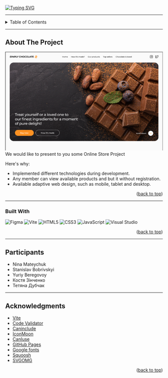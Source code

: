 [![Typing SVG](https://readme-typing-svg.demolab.com?font=Fira+Code&size=28&duration=3000&pause=1000&color=01BB1BAE&center=true&multiline=true&width=800&height=80&lines=Team+%3C+Web4You+%3E+;-----+SIMPLY+CHOCOLATE+TEMPLATE+----)](https://git.io/typing-svg)

---

<!-- TABLE OF CONTENTS -->
<details name="readme-top">
  <summary>Table of Contents</summary>
  <ol>
    <li>
      <a href="#about-the-project">About The Project</a>
      <ul>
        <li><a href="#built-with">Built With</a></li>
      </ul>
    </li>
    <li><a href="#contributing">Participants</a></li>
    <li><a href="#acknowledgments">Acknowledgments</a></li>
  </ol>
</details>

---

<!-- ABOUT THE PROJECT -->

## About The Project

<a href="https://maksymbora.github.io/group-20-project/">
    <img src="./assets/screenshot.png" />
</a>

<br />
We would like to present to you some Online Store Project

Here's why:

- Implemented different technologies during development.
- Any member can view available products and but it without registration.
- Available adaptive web design, such as mobile, tablet and desktop.

<p align="right">(<a href="#readme-top">back to top</a>)</p>

---

### Built With

![Figma](https://img.shields.io/badge/figma-%23F24E1E.svg?style=for-the-badge&logo=figma&logoColor=white)
![Vite](https://img.shields.io/badge/vite-%23646CFF.svg?style=for-the-badge&logo=vite&logoColor=white)
![HTML5](https://img.shields.io/badge/html5-%23E34F26.svg?style=for-the-badge&logo=html5&logoColor=white)
![CSS3](https://img.shields.io/badge/css3-%231572B6.svg?style=for-the-badge&logo=css3&logoColor=white)
![JavaScript](https://img.shields.io/badge/javascript-%23323330.svg?style=for-the-badge&logo=javascript&logoColor=%23F7DF1E)
![Visual Studio](https://img.shields.io/badge/Visual%20Studio-5C2D91.svg?style=for-the-badge&logo=visual-studio&logoColor=white)

<p align="right">(<a href="#readme-top">back to top</a>)</p>

---

<!-- PARTICIPANTS -->

## Participants

- Nina Mateychuk
- Stanislav Bobrivskyi
- Yuriy Beregovoy
- Костя Зінченко
- Тетяна Дубчак

---

<!-- ACKNOWLEDGMENTS -->

## Acknowledgments

- [Vite](https://vitejs.dev/guide/)
- [Code Validator](https://validator.w3.org/nu/#textarea)
- [Caninclude](https://caninclude.glitch.me/)
- [IconMoon](https://icomoon.io/app/#/select)
- [CanIuse](https://caniuse.com/)
- [GitHub Pages](https://pages.github.com)
- [Google fonts](https://fontawesome.com)
- [Squoosh](https://squoosh.app/)
- [SVGOMG](https://jakearchibald.github.io/svgomg/)

<p align="right">(<a href="#readme-top">back to top</a>)</p>
